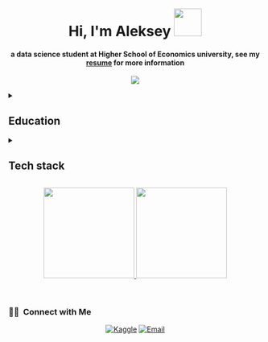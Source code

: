 <h1 align="center">Hi, I'm Aleksey <img src="https://media.giphy.com/media/TEnXkcsHrP4YedChhA/giphy.gif" width="55"></h1> 
<h4 align="center">a data science student at Higher School of Economics university, see my <a href="https://github.com/addicted-by/curriculum_vitae/blob/main/cv.pdf" target="_blank">resume</a> for more information</h4>
<p align="center">
  <a href="https://github.com/DenverCoder1/readme-typing-svg"><img src="https://readme-typing-svg.herokuapp.com?lines=Data+Scientist;Deep+Learning+Developer;ML%20|%20Algorithms%20|%20OOP%20;Always%20learning%20new%20things&center=true&width=500&height=100"></a>
</p>



<details>
  <summary><h2 align="left">Education</h2></summary>
  <br/>
  <div>
   <img src="https://media.tenor.com/HYBKG4ZNb5AAAAAC/everything-is-fine-itsfine.gif">
  </div>
</details> 

<details>
  <summary><h2 align="left">Tech stack</h2></summary>
</details>

<p align="center">
<a href="https://github.com/addicted-by">
  <img height="180em" src="https://github-readme-stats.vercel.app/api?username=addicted-by&theme=algolia&show_icons=true" />
  <img height="180em" src="https://github-readme-stats.vercel.app/api/top-langs/?username=addicted-by&theme=algolia&layout=compact" />
</a>
</p>

<br/>

<h3> 🤝🏻 &nbsp;Connect with Me </h3>

<p align="center">
<a href="https://www.kaggle.com/addictedby/"><img alt="Kaggle" src="https://img.shields.io/badge/Kaggle-Aleksey%20Rybykin-blue?style=flat-square&logo=kaggle%22"></a>
<a href="mailto:ras.unlucky@yandex.ru"><img alt="Email" src="https://img.shields.io/badge/Email-ras.unlucky@yandex.ru-blue?style=flat-square&logo=gmail"></a>
</p>

